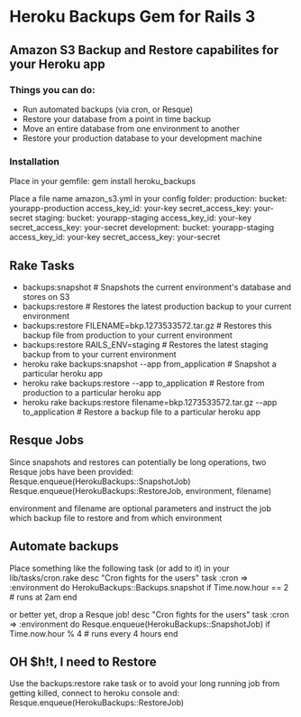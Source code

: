 # Heroku Backups Gem for Rails 3
## Amazon S3 Backup and Restore capabilites for your Heroku app

### Things you can do:
* Run automated backups (via cron, or Resque)
* Restore your database from a point in time backup
* Move an entire database from one environment to another
* Restore your production database to your development machine

### Installation
Place in your gemfile:
    gem install heroku_backups

Place a file name amazon_s3.yml in your config folder:
    production:
      bucket: yourapp-production
      access_key_id: your-key
      secret_access_key: your-secret
    staging:
      bucket: yourapp-staging
      access_key_id: your-key
      secret_access_key: your-secret
    development:
      bucket: yourapp-staging
      access_key_id: your-key
      secret_access_key: your-secret


## Rake Tasks
* backups:snapshot # Snapshots the current environment's database and stores on S3
* backups:restore  # Restores the latest production backup to your current environment
* backups:restore FILENAME=bkp.1273533572.tar.gz # Restores this backup file from production to your current environment
* backups:restore RAILS_ENV=staging # Restores the latest staging backup from to your current environment
* heroku rake backups:snapshot --app from_application # Snapshot a particular heroku app
* heroku rake backups:restore --app to_application # Restore from production to a particular heroku app
* heroku rake backups:restore filename=bkp.1273533572.tar.gz --app to_application # Restore a backup file to a particular heroku app

## Resque Jobs
Since snapshots and restores can potentially be long operations, two Resque jobs have been provided:
    Resque.enqueue(HerokuBackups::SnapshotJob)
    Resque.enqueue(HerokuBackups::RestoreJob, environment, filename)

environment and filename are optional parameters and instruct the job which backup file to restore and from which environment

## Automate backups
Place something like the following task (or add to it) in your lib/tasks/cron.rake
    desc "Cron fights for the users"
    task :cron => :environment do
      HerokuBackups::Backups.snapshot if Time.now.hour == 2 # runs at 2am
    end

or better yet, drop a Resque job!
    desc "Cron fights for the users"
    task :cron => :environment do
      Resque.enqueue(HerokuBackups::SnapshotJob) if Time.now.hour % 4 # runs every 4 hours
    end

## OH $h!t, I need to Restore
Use the backups:restore rake task or to avoid your long running job from getting killed, connect to heroku console and:
    Resque.enqueue(HerokuBackups::RestoreJob)